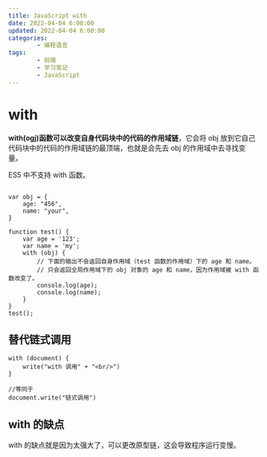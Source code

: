 ```yaml
---
title: JavaScript with
date: 2022-04-04 6:00:00
updated: 2022-04-04 6:00:00
categories:
        - 编程语言
tags:
        - 前端
        - 学习笔记
        - JavaScript
---
```


# with

**with(ogj)函数可以改变自身代码块中的代码的作用域链**，它会将 obj 放到它自己代码块中的代码的作用域链的最顶端，也就是会先去 obj 的作用域中去寻找变量。

ES5 中不支持 with 函数。

```JS

var obj = {
    age: "456",
    name: "your",
}

function test() {
    var age = '123';
    var name = 'my';
    with (obj) {
        // 下面的输出不会返回自身作用域（test 函数的作用域）下的 age 和 name。
        // 只会返回全局作用域下的 obj 对象的 age 和 name，因为作用域被 with 函数改变了。
        console.log(age);
        console.log(name);
    }
}
test();
```

## 替代链式调用

```JS
with (document) {
    write("with 调用" + "<br/>")
}

//等同于
document.write("链式调用")
```

## with 的缺点

with 的缺点就是因为太强大了，可以更改原型链，这会导致程序运行变慢。
